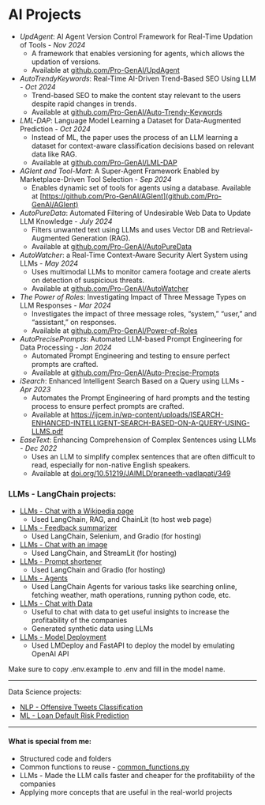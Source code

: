 # AI Projects

- _UpdAgent_: AI Agent Version Control Framework for Real-Time Updation of Tools - _Nov 2024_
	- A framework that enables versioning for agents, which allows the updation of versions.
	- Available at [github.com/Pro-GenAI/UpdAgent](https://github.com/Pro-GenAI/UpdAgent)
- _AutoTrendyKeywords_: Real-Time AI-Driven Trend-Based SEO Using LLM - _Oct 2024_
	- Trend-based SEO to make the content stay relevant to the users despite rapid changes in trends.
	- Available at [github.com/Pro-GenAI/Auto-Trendy-Keywords](https://github.com/Pro-GenAI/Auto-Trendy-Keywords)
- _LML-DAP_: Language Model Learning a Dataset for Data-Augmented Prediction - _Oct 2024_
	- Instead of ML, the paper uses the process of an LLM learning a dataset for context-aware classification decisions based on relevant data like RAG.
	- Available at [github.com/Pro-GenAI/LML-DAP](https://github.com/Pro-GenAI/LML-DAP)
- _AGIent and Tool-Mart_: A Super-Agent Framework Enabled by Marketplace-Driven Tool Selection - _Sep 2024_
	- Enables dynamic set of tools for agents using a database. Available at [https://github.com/Pro-GenAI/AGIent](github.com/Pro-GenAI/AGIent)
- _AutoPureData_: Automated Filtering of Undesirable Web Data to Update LLM Knowledge - _July 2024_
	- Filters unwanted text using LLMs and uses Vector DB and Retrieval-Augmented Generation (RAG).
	- Available at [github.com/Pro-GenAI/AutoPureData](https://github.com/Pro-GenAI/AutoPureData)
- _AutoWatcher_: a Real-Time Context-Aware Security Alert System using LLMs - _May 2024_
	- Uses multimodal LLMs to monitor camera footage and create alerts on detection of suspicious threats.
	- Available at [github.com/Pro-GenAI/AutoWatcher](https://github.com/Pro-GenAI/AutoWatcher)
- _The Power of Roles_: Investigating Impact of Three Message Types on LLM Responses - _Mar 2024_
	- Investigates the impact of three message roles, “system,” “user,” and “assistant,” on responses.
	- Available at [github.com/Pro-GenAI/Power-of-Roles](https://github.com/Pro-GenAI/Power-of-Roles)
- _AutoPrecisePrompts_: Automated LLM-based Prompt Engineering for Data Processing - _Jan 2024_
	- Automated Prompt Engineering and testing to ensure perfect prompts are crafted.
	- Available at [github.com/Pro-GenAI/Auto-Precise-Prompts](https://github.com/Pro-GenAI/Auto-Precise-Prompts)
- _iSearch_: Enhanced Intelligent Search Based on a Query using LLMs - _Apr 2023_
	- Automates the Prompt Engineering of hard prompts and the testing process to ensure perfect prompts are crafted.
	- Available at https://ijcem.in/wp-content/uploads/ISEARCH-ENHANCED-INTELLIGENT-SEARCH-BASED-ON-A-QUERY-USING-LLMS.pdf
- _EaseText_: Enhancing Comprehension of Complex Sentences using LLMs - _Dec 2022_
	- Uses an LLM to simplify complex sentences that are often difficult to read, especially for non-native English speakers.
	- Available at [doi.org/10.51219/JAIMLD/praneeth-vadlapati/349](https://doi.org/10.51219/JAIMLD/praneeth-vadlapati/349)


### LLMs - LangChain projects:
- [LLMs - Chat with a Wikipedia page](/projects/LLM_Chat_with_Wikipedia_page.ipynb)
	- Used LangChain, RAG, and ChainLit (to host web page)
- [LLMs - Feedback summarizer](/projects/LLM_Feedback_summarizer.ipynb)
	- Used LangChain, Selenium, and Gradio (for hosting)
- [LLMs - Chat with an image](/projects/LLM_Image_chat.py)
	- Used LangChain, and StreamLit (for hosting)
- [LLMs - Prompt shortener](/projects/LLM_Prompt_shortener.ipynb)
	- Used LangChain and Gradio (for hosting)
- [LLMs - Agents](/projects/LLM_Agents.ipynb)
	- Used LangChain Agents for various tasks like searching online, fetching weather, math operations, running python code, etc.
- [LLMs - Chat with Data](/projects/LLM_Chat_with_Data.ipynb)
	- Useful to chat with data to get useful insights to increase the profitability of the companies
	- Generated synthetic data using LLMs
- [LLMs - Model Deployment](/projects/LLM_Model_Deployment.ipynb)
	- Used LMDeploy and FastAPI to deploy the model by emulating OpenAI API
<!-- - [LLMs - Fine-tuning, RLHF, and RLAIF](/projects/LLM_Fine-tuning_RLHF.ipynb)
	- Used Fine-tuning, RLHF, RLAIF (Reinforcement Learning with AI Feedback), and Responsible AI -->

Make sure to copy .env.example to .env and fill in the model name.

---

Data Science projects:
- [NLP - Offensive Tweets Classification](/projects/NLP_Offensive_Tweets_Classification.ipynb)
- [ML - Loan Default Risk Prediction](/projects/ML_Loan_default_risk.ipynb)
<!-- - [Deep Learning - House price prediction](/projects/DL_House_price_prediction.ipynb) -->
<!-- - [Content recommendation for OTT platforms](/projects/Content_recommendation.ipynb) -->

---

#### What is special from me:
- Structured code and folders
- Common functions to reuse - [common_functions.py](/projects/common_functions.py)
- LLMs - Made the LLM calls faster and cheaper for the profitability of the companies
- Applying more concepts that are useful in the real-world projects

<!--
Next:
- MLOps, LLMOps emulation
-->


